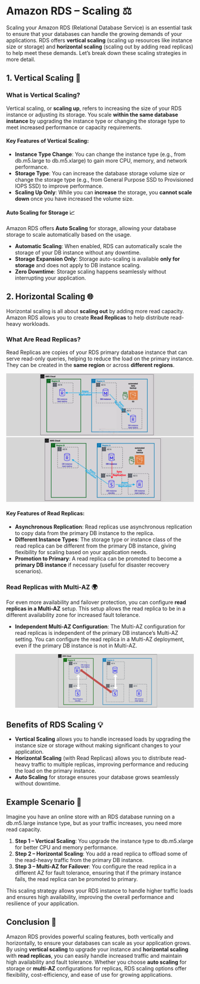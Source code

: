 # **Amazon RDS – Scaling ⚖️**

Scaling your Amazon RDS (Relational Database Service) is an essential task to ensure that your databases can handle the growing demands of your applications. RDS offers **vertical scaling** (scaling up resources like instance size or storage) and **horizontal scaling** (scaling out by adding read replicas) to help meet these demands. Let’s break down these scaling strategies in more detail.

## **1. Vertical Scaling 🔼**

### **What is Vertical Scaling?**

Vertical scaling, or **scaling up**, refers to increasing the size of your RDS instance or adjusting its storage. You scale **within the same database instance** by upgrading the instance type or changing the storage type to meet increased performance or capacity requirements.

#### **Key Features of Vertical Scaling**:

- **Instance Type Change**: You can change the instance type (e.g., from db.m5.large to db.m5.xlarge) to gain more CPU, memory, and network performance.
- **Storage Type**: You can increase the database storage volume size or change the storage type (e.g., from General Purpose SSD to Provisioned IOPS SSD) to improve performance.
- **Scaling Up Only**: While you can **increase** the storage, you **cannot scale down** once you have increased the volume size.

#### **Auto Scaling for Storage 📈**

Amazon RDS offers **Auto Scaling** for storage, allowing your database storage to scale automatically based on the usage.

- **Automatic Scaling**: When enabled, RDS can automatically scale the storage of your DB instance without any downtime.
- **Storage Expansion Only**: Storage auto-scaling is available **only for storage** and does not apply to DB instance scaling.
- **Zero Downtime**: Storage scaling happens seamlessly without interrupting your application.

## **2. Horizontal Scaling 🌐**

Horizontal scaling is all about **scaling out** by adding more read capacity. Amazon RDS allows you to create **Read Replicas** to help distribute read-heavy workloads.

### **What Are Read Replicas?**

Read Replicas are copies of your RDS primary database instance that can serve read-only queries, helping to reduce the load on the primary instance. They can be created in the **same region** or across **different regions**.

![Read Replicas For  standalone mode](images/read-replicas-for-standalone.png)
![Read Replicas For Multi-AZ mode](images/read-replicas-for-multi-az.png)

#### **Key Features of Read Replicas:**

- **Asynchronous Replication**: Read replicas use asynchronous replication to copy data from the primary DB instance to the replica.
- **Different Instance Types**: The storage type or instance class of the read replica can be different from the primary DB instance, giving flexibility for scaling based on your application needs.
- **Promotion to Primary**: A read replica can be promoted to become a **primary DB instance** if necessary (useful for disaster recovery scenarios).

### **Read Replicas with Multi-AZ 🌍**

For even more availability and failover protection, you can configure **read replicas in a Multi-AZ** setup. This setup allows the read replica to be in a different availability zone for increased fault tolerance.

- **Independent Multi-AZ Configuration**: The Multi-AZ configuration for read replicas is independent of the primary DB instance’s Multi-AZ setting. You can configure the read replica in a Multi-AZ deployment, even if the primary DB instance is not in Multi-AZ.

  ![Read Replicas with Multi-AZ](images/read-replicas-with-multi-az.png)

## **Benefits of RDS Scaling 💡**

- **Vertical Scaling** allows you to handle increased loads by upgrading the instance size or storage without making significant changes to your application.
- **Horizontal Scaling** (with Read Replicas) allows you to distribute read-heavy traffic to multiple replicas, improving performance and reducing the load on the primary instance.
- **Auto Scaling** for storage ensures your database grows seamlessly without downtime.

## **Example Scenario 🚀**

Imagine you have an online store with an RDS database running on a db.m5.large instance type, but as your traffic increases, you need more read capacity.

1. **Step 1 – Vertical Scaling**: You upgrade the instance type to db.m5.xlarge for better CPU and memory performance.
2. **Step 2 – Horizontal Scaling**: You add a read replica to offload some of the read-heavy traffic from the primary DB instance.
3. **Step 3 – Multi-AZ for Failover**: You configure the read replica in a different AZ for fault tolerance, ensuring that if the primary instance fails, the read replica can be promoted to primary.

This scaling strategy allows your RDS instance to handle higher traffic loads and ensures high availability, improving the overall performance and resilience of your application.

## **Conclusion 🎯**

Amazon RDS provides powerful scaling features, both vertically and horizontally, to ensure your databases can scale as your application grows. By using **vertical scaling** to upgrade your instance and **horizontal scaling** with **read replicas**, you can easily handle increased traffic and maintain high availability and fault tolerance. Whether you choose **auto scaling** for storage or **multi-AZ** configurations for replicas, RDS scaling options offer flexibility, cost-efficiency, and ease of use for growing applications.

